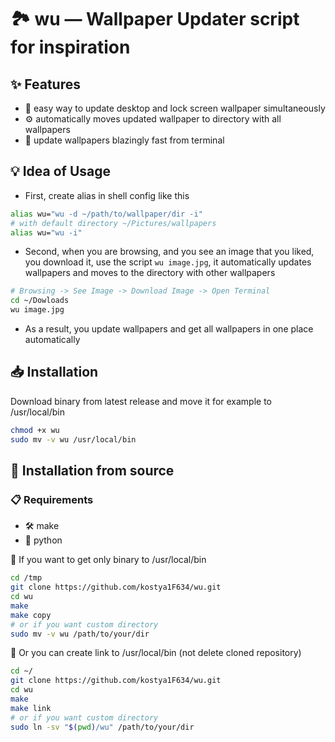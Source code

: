 # 🏞️ wu — Wallpaper Updater script for inspiration
## ✨ Features
* 🔄 easy way to update desktop and lock screen wallpaper simultaneously
* ⚙️ automatically moves updated wallpaper to directory with all wallpapers
* 🚀 update wallpapers blazingly fast from terminal
## 💡 Idea of Usage
* First, create alias in shell config like this
```bash
alias wu="wu -d ~/path/to/wallpaper/dir -i"
# with default directory ~/Pictures/wallpapers
alias wu="wu -i"
```
* Second, when you are browsing, and you see an image that you liked, you download it, use the script `wu image.jpg`, it automatically updates wallpapers and moves to the directory with other wallpapers
```bash
# Browsing -> See Image -> Download Image -> Open Terminal
cd ~/Dowloads
wu image.jpg
```
* As a result, you update wallpapers and get all wallpapers in one place automatically
## 📥 Installation 
Download binary from latest release and move it for example to /usr/local/bin
```bash
chmod +x wu
sudo mv -v wu /usr/local/bin
```
## 🔧 Installation from source
### 📋 Requirements
* 🛠️ make
* 🐍 python

🔢 If you want to get only binary to /usr/local/bin
```bash
cd /tmp
git clone https://github.com/kostya1F634/wu.git
cd wu
make
make copy
# or if you want custom directory
sudo mv -v wu /path/to/your/dir
```
🔗 Or you can create link to /usr/local/bin (not delete cloned repository)
```bash
cd ~/
git clone https://github.com/kostya1F634/wu.git
cd wu
make
make link
# or if you want custom directory
sudo ln -sv "$(pwd)/wu" /path/to/your/dir
```
